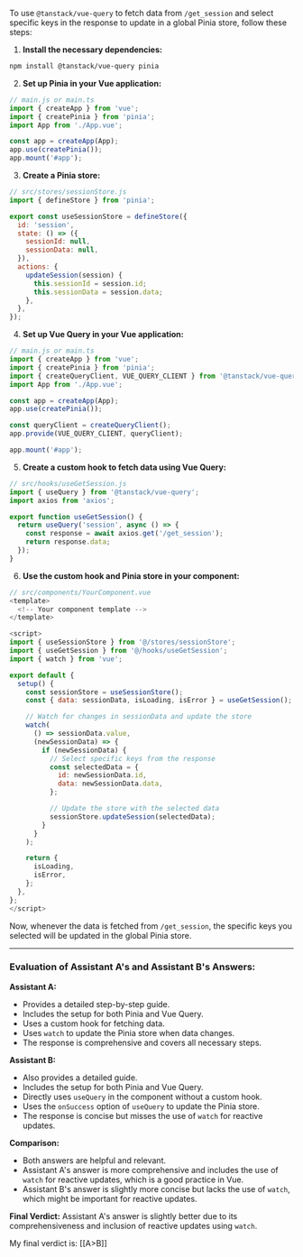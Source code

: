 
To use `@tanstack/vue-query` to fetch data from `/get_session` and select specific keys in the response to update in a global Pinia store, follow these steps:

1. **Install the necessary dependencies:**

```bash
npm install @tanstack/vue-query pinia
```

2. **Set up Pinia in your Vue application:**

```javascript
// main.js or main.ts
import { createApp } from 'vue';
import { createPinia } from 'pinia';
import App from './App.vue';

const app = createApp(App);
app.use(createPinia());
app.mount('#app');
```

3. **Create a Pinia store:**

```javascript
// src/stores/sessionStore.js
import { defineStore } from 'pinia';

export const useSessionStore = defineStore({
  id: 'session',
  state: () => ({
    sessionId: null,
    sessionData: null,
  }),
  actions: {
    updateSession(session) {
      this.sessionId = session.id;
      this.sessionData = session.data;
    },
  },
});
```

4. **Set up Vue Query in your Vue application:**

```javascript
// main.js or main.ts
import { createApp } from 'vue';
import { createPinia } from 'pinia';
import { createQueryClient, VUE_QUERY_CLIENT } from '@tanstack/vue-query';
import App from './App.vue';

const app = createApp(App);
app.use(createPinia());

const queryClient = createQueryClient();
app.provide(VUE_QUERY_CLIENT, queryClient);

app.mount('#app');
```

5. **Create a custom hook to fetch data using Vue Query:**

```javascript
// src/hooks/useGetSession.js
import { useQuery } from '@tanstack/vue-query';
import axios from 'axios';

export function useGetSession() {
  return useQuery('session', async () => {
    const response = await axios.get('/get_session');
    return response.data;
  });
}
```

6. **Use the custom hook and Pinia store in your component:**

```javascript
// src/components/YourComponent.vue
<template>
  <!-- Your component template -->
</template>

<script>
import { useSessionStore } from '@/stores/sessionStore';
import { useGetSession } from '@/hooks/useGetSession';
import { watch } from 'vue';

export default {
  setup() {
    const sessionStore = useSessionStore();
    const { data: sessionData, isLoading, isError } = useGetSession();

    // Watch for changes in sessionData and update the store
    watch(
      () => sessionData.value,
      (newSessionData) => {
        if (newSessionData) {
          // Select specific keys from the response
          const selectedData = {
            id: newSessionData.id,
            data: newSessionData.data,
          };

          // Update the store with the selected data
          sessionStore.updateSession(selectedData);
        }
      }
    );

    return {
      isLoading,
      isError,
    };
  },
};
</script>
```

Now, whenever the data is fetched from `/get_session`, the specific keys you selected will be updated in the global Pinia store.

---

### Evaluation of Assistant A's and Assistant B's Answers:

**Assistant A:**
- Provides a detailed step-by-step guide.
- Includes the setup for both Pinia and Vue Query.
- Uses a custom hook for fetching data.
- Uses `watch` to update the Pinia store when data changes.
- The response is comprehensive and covers all necessary steps.

**Assistant B:**
- Also provides a detailed guide.
- Includes the setup for both Pinia and Vue Query.
- Directly uses `useQuery` in the component without a custom hook.
- Uses the `onSuccess` option of `useQuery` to update the Pinia store.
- The response is concise but misses the use of `watch` for reactive updates.

**Comparison:**
- Both answers are helpful and relevant.
- Assistant A's answer is more comprehensive and includes the use of `watch` for reactive updates, which is a good practice in Vue.
- Assistant B's answer is slightly more concise but lacks the use of `watch`, which might be important for reactive updates.

**Final Verdict:**
Assistant A's answer is slightly better due to its comprehensiveness and inclusion of reactive updates using `watch`.

My final verdict is: [[A>B]]